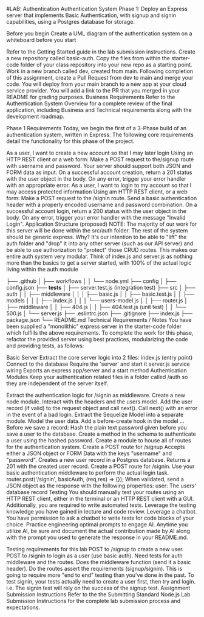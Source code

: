 #LAB: Authentication
Authentication System Phase 1: Deploy an Express server that implements Basic Authentication, with signup and signin capabilities, using a Postgres database for storage.

Before you begin
Create a UML diagram of the authentication system on a whiteboard before you start

Refer to the Getting Started guide in the lab submission instructions.
Create a new repository called basic-auth.
Copy the files from within the starter-code folder of your class repository into your new repo as a starting point.
Work in a new branch called dev, created from main.
Following completion of this assignment, create a Pull Request from dev to main and merge your code.
You will deploy from your main branch to a new app at your cloud service provider.
You will add a link to the PR that you merged in your README for grading purposes.
Business Requirements
Refer to the Authentication System Overview for a complete review of the final application, including Business and Technical requirements along with the development roadmap.

Phase 1 Requirements
Today, we begin the first of a 3-Phase build of an authentication system, written in Express. The following core requirements detail the functionality for this phase of the project.

As a user, I want to create a new account so that I may later login
Using an HTTP REST client or a web form:
Make a POST request to the/signup route with username and password.
Your server should support both JSON and FORM data as input.
On a successful account creation, return a 201 status with the user object in the body.
On any error, trigger your error handler with an appropriate error.
As a user, I want to login to my account so that I may access protected information
Using am HTTP REST client, or a web form:
Make a POST request to the /signin route.
Send a basic authentication header with a properly encoded username and password combination.
On a successful account login, return a 200 status with the user object in the body.
On any error, trigger your error handler with the message "Invalid Login".
Application Structure (proposed)
NOTE: The majority of our work for this server will be done within the src/auth folder. The rest of the system should be generic express. Why? It's our intention to be able to "lift" the auth folder and "drop" it into any other server (such as our API server) and be able to use authorization to "protect" those CRUD routes. This makes our entire auth system very modular. Think of index.js and server.js as nothing more than the basics to get a server started, with 100% of the actual logic living within the auth module

├── .github
│   ├── workflows
│   │   └── node.yml
├── config
│   ├── config.json
├── __tests__
│   ├── server.test.js (integration test)
├── src
│   ├── auth
│   │   ├── middleware
│   │   │   ├── basic.js
│   │   ├── basic.test.js
│   │   ├── models
│   │   │   ├── index.js
│   │   │   └── users-model.js
│   │   ├── router.js
│   ├── middleware
│   │   ├── 404.js
│   │   ├── 404.test.js  (unit test)
│   │   └── 500.js
│   └── server.js
├── .eslintrc.json
├── .gitignore
├── index.js
├── package.json
└── README.md
Technical Requirements / Notes
You have been supplied a "monolithic" express server in the starter-code folder which fulfills the above requirements. To complete the work for this phase, refactor the provided server using best practices, modularizing the code and providing tests, as follows:

Basic Server
Extract the core server logic into 2 files:
index.js (entry point)
Connect to the database
Require the 'server' and start it
server.js service wiring
Exports an express app/server and a start method
Authentication Modules
Keep your authentication related files in a folder called /auth so they are independent of the server itself.

Extract the authentication logic for /signin as middleware.
Create a new node module.
Interact with the headers and the users model.
Add the user record (if valid) to the request object and call next().
Call next() with an error in the event of a bad login.
Extract the Sequelize Model into a separate module.
Model the user data.
Add a before-create hook in the model ... Before we save a record:
Hash the plain text password given before you save a user to the database.
Create a method in the schema to authenticate a user using the hashed password.
Create a module to house all of routes for the authentication system.
Create a POST route for /signup
Accepts either a JSON object or FORM Data with the keys "username" and "password".
Creates a new user record in a Postgres database.
Returns a 201 with the created user record.
Create a POST route for /signin.
Use your basic authentication middleware to perform the actual login task.
router.post('/signin', basicAuth, (req,res) => {});
When validated, send a JSON object as the response with the following properties:
user: The users' database record
Testing
You should manually test your routes using an HTTP REST client, either in the terminal or an HTTP REST client with a GUI.
Additionally, you are required to write automated tests.
Leverage the testing knowledge you have gained in lecture and code review.
Leverage a chatbot.
You have permission to ask a chatbot to write tests for code blocks of your choice. Practice engineering optimal prompts to engage AI. Anytime you utilize AI, be sure and document the actual contribution made by AI along with the prompt you used to generate the response in your README.md.

Testing requirements for this lab
POST to /signup to create a new user.
POST to /signin to login as a user (use basic auth).
Need tests for auth middleware and the routes.
Does the middleware function (send it a basic header).
Do the routes assert the requirements (signup/signin).
This is going to require more "end to end" testing than you've done in the past.
To test signin, your tests actually need to create a user first, then try and login. i.e. The signin test will rely on the success of the signup test.
Assignment Submission Instructions
Refer to the the Submitting Standard Node.js Lab Submission Instructions for the complete lab submission process and expectations.
